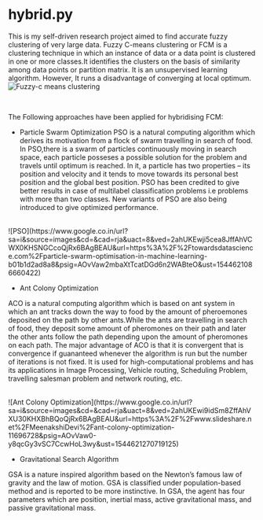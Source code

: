# hybrid.py
This is my self-driven research project aimed to find accurate fuzzy clustering of very large data.
Fuzzy C-means clustering or FCM is a clustering technique in which an instance of data or  a data point is clustered in one or more classes.It identifies the clusters on the basis of similarity among data points or partition matrix. It is an unsupervised learning algorithm. However, It runs a  disadvantage of converging at local optimum.
<br/>
![Fuzzy-c means clustering](https://www.google.co.in/url?sa=i&source=images&cd=&cad=rja&uact=8&ved=2ahUKEwjmpNvT6ZffAhUIX30KHeFZBeUQjRx6BAgBEAU&url=https%3A%2F%2Fpythonhosted.org%2Fscikit-fuzzy%2Fauto_examples%2Fplot_cmeans.html&psig=AOvVaw3hCvUo9BB44BIyf0SwutFH&ust=1544619336895066)

<br/>

The Following approaches have been applied for hybridising FCM:

* Particle Swarm Optimization
PSO is a  natural computing algorithm which derives its motivation from a flock of swarm travelling in search of food. In PSO,there is  a swarm of particles continuously moving in search space, each particle posseses a possible solution for the problem and travels until optimum is reached. In it, a particle has two properties – its position and velocity and it tends to move towards its personal best position and the global best position. PSO has been credited  to give better results in case of multilabel classification problems i.e problems with more than two classes. New variants of PSO are also being introduced to give optimized performance.
<br/>
![PSO](https://www.google.co.in/url?sa=i&source=images&cd=&cad=rja&uact=8&ved=2ahUKEwji5cea8JffAhVCWX0KHSNGCcoQjRx6BAgBEAU&url=https%3A%2F%2Ftowardsdatascience.com%2Fparticle-swarm-optimisation-in-machine-learning-b01b1d2ad8a8&psig=AOvVaw2mbaXtTcatDGd6n2WABteO&ust=1544621086660422)
<br/>

* Ant Colony Optimization

ACO is a natural computing algorithm which is based on ant system in which an ant tracks down the way to food by the amount of pheroemones deposited on the path by other ants.While the ants are travelling in search of food, they deposit some amount of pheromones on their path and later the other ants follow the path depending upon the amount of pheromones on each path. The major advantage of ACO is that it is convergent that is convergence if guananteed whenever the algorithm is run but the number of iterations is not fixed. It is used for high-computational problems and has its applications in Image Processing, Vehicle routing, Scheduling Problem, travelling salesman problem and network routing, etc.

<br/>
![Ant Colony Optimization](https://www.google.co.in/url?sa=i&source=images&cd=&cad=rja&uact=8&ved=2ahUKEwi9idSm8ZffAhVXU30KHXBhBQoQjRx6BAgBEAU&url=https%3A%2F%2Fwww.slideshare.net%2FMeenakshiDevi%2Fant-colony-optimization-11696728&psig=AOvVaw0-y8qcGy3vSC7CcwHoL3wy&ust=1544621270719125)


* Gravitational Search Algorithm

 GSA is a nature inspired algorithm based on the Newton’s famous law of gravity and the law of motion. GSA is classified under population-based method and is reported to be more instinctive. In GSA, the agent has four parameters which are position, inertial mass, active gravitational mass, and passive gravitational mass.
 
